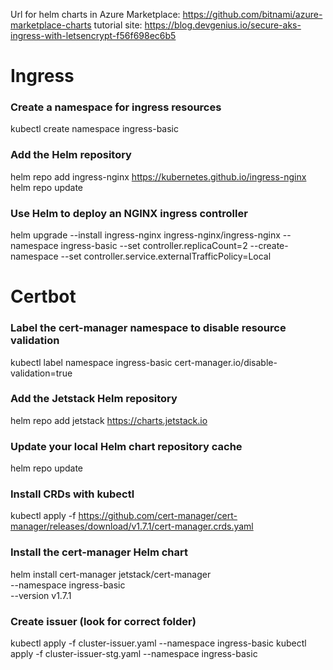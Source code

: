 Url for helm charts in Azure Marketplace: https://github.com/bitnami/azure-marketplace-charts
tutorial site: https://blog.devgenius.io/secure-aks-ingress-with-letsencrypt-f56f698ec6b5

# Ingress

### Create a namespace for ingress resources

kubectl create namespace ingress-basic

### Add the Helm repository

helm repo add ingress-nginx https://kubernetes.github.io/ingress-nginx
helm repo update

### Use Helm to deploy an NGINX ingress controller

helm upgrade --install ingress-nginx ingress-nginx/ingress-nginx --namespace ingress-basic --set controller.replicaCount=2 --create-namespace --set controller.service.externalTrafficPolicy=Local

# Certbot

### Label the cert-manager namespace to disable resource validation

kubectl label namespace ingress-basic cert-manager.io/disable-validation=true

### Add the Jetstack Helm repository

helm repo add jetstack https://charts.jetstack.io

### Update your local Helm chart repository cache

helm repo update

### Install CRDs with kubectl

kubectl apply -f https://github.com/cert-manager/cert-manager/releases/download/v1.7.1/cert-manager.crds.yaml

### Install the cert-manager Helm chart

helm install cert-manager jetstack/cert-manager \
 --namespace ingress-basic \
 --version v1.7.1

### Create issuer (look for correct folder)

kubectl apply -f cluster-issuer.yaml --namespace ingress-basic
kubectl apply -f cluster-issuer-stg.yaml --namespace ingress-basic
